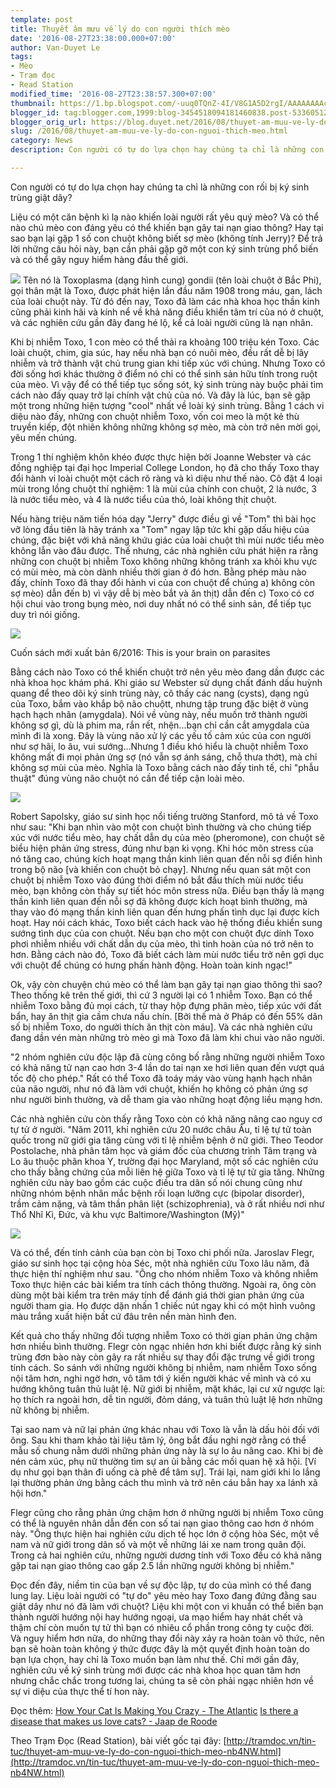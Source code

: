 ```yaml
---
template: post
title: Thuyết âm mưu về lý do con người thích mèo
date: '2016-08-27T23:38:00.000+07:00'
author: Van-Duyet Le
tags:
- Mèo
- Trạm đọc
- Read Station
modified_time: '2016-08-27T23:38:57.300+07:00'
thumbnail: https://1.bp.blogspot.com/-uuq0TQnZ-4I/V8G1A5D2rgI/AAAAAAAAcMA/WeDRiowNLUEqVeXoo04yZiSZXQEvACqfwCK4B/s1600/maxresdefault.jpg
blogger_id: tag:blogger.com,1999:blog-3454518094181460838.post-5336051287798434330
blogger_orig_url: https://blog.duyet.net/2016/08/thuyet-am-muu-ve-ly-do-con-nguoi-thich-meo.html
slug: /2016/08/thuyet-am-muu-ve-ly-do-con-nguoi-thich-meo.html
category: News
description: Con người có tự do lựa chọn hay chúng ta chỉ là những con rối bị ký sinh trùng giật dây?

---
```


Con người có tự do lựa chọn hay chúng ta chỉ là những con rối bị ký sinh trùng giật dây?

Liệu có một căn bệnh kì lạ nào khiến loài người rất yêu quý mèo? Và có thể nào chú mèo con đáng yêu có thể khiến bạn gây tai nạn giao thông? Hay tại sao bạn lại gặp 1 số con chuột không biết sợ mèo (không tính Jerry)? Để trả lời những câu hỏi này, bạn cần phải gặp gỡ một con ký sinh trùng phổ biến và có thể gây nguy hiểm hàng đầu thế giới. 

[![](https://1.bp.blogspot.com/-uuq0TQnZ-4I/V8G1A5D2rgI/AAAAAAAAcMA/WeDRiowNLUEqVeXoo04yZiSZXQEvACqfwCK4B/s640/maxresdefault.jpg)](https://blog.duyet.net/2016/08/thuyet-am-muu-ve-ly-do-con-nguoi-thich-meo.html)
Tên nó là Toxoplasma (dạng hình cung) gondii (tên loài chuột ở Bắc Phi), gọi thân mật là Toxo, được phát hiện lần đầu năm 1908 trong máu, gan, lách của loài chuột này. Từ đó đến nay, Toxo đã làm các nhà khoa học thần kinh cũng phải kinh hãi và kính nể về khả năng điều khiển tâm trí của nó ở chuột, và các nghiên cứu gần đây đang hé lộ, kể cả loài người cũng là nạn nhân.

Khi bị nhiễm Toxo, 1 con mèo có thể thải ra khoảng 100 triệu kén Toxo. Các loài chuột, chim, gia súc, hay nếu nhà bạn có nuôi mèo, đều rất dễ bị lây nhiễm và trở thành vật chủ trung gian khi tiếp xúc với chúng. Nhưng Toxo có đời sống hơi khác thường ở điểm nó chỉ có thể sinh sản hữu tính trong ruột của mèo. Vì vậy để có thể tiếp tục sống sót, ký sinh trùng này buộc phải tìm cách nào đấy quay trở lại chính vật chủ của nó. Và đây là lúc, bạn sẽ gặp một trong những hiện tượng "cool" nhất về loài ký sinh trùng. Bằng 1 cách vi diệu nào đấy, những con chuột nhiễm Toxo, vốn coi meo là một kẻ thù truyền kiếp, đột nhiên không những không sợ mèo, mà còn trở nên mời gọi, yêu mến chúng. 

Trong 1 thí nghiệm khôn khéo được thực hiện bởi Joanne Webster và các đồng nghiệp tại đại học Imperial College London, họ đã cho thấy Toxo thay đổi hành vi loài chuột một cách rõ ràng và kì diệu như thế nào. Cô đặt 4 loại mùi trong lồng chuột thí nghiệm: 1 là mùi của chính con chuột, 2 là nước, 3 là nước tiểu mèo, và 4 là nước tiểu của thỏ, loài không thịt chuột. 

Nếu hàng triệu năm tiến hóa dạy "Jerry" được điều gì về "Tom" thì bài học vỡ lòng đầu tiên là hãy tránh xa "Tom" ngay lập tức khi gặp dấu hiệu của chúng, đặc biệt với khả năng khứu giác của loài chuột thì mùi nước tiểu mèo không lẫn vào đâu được. Thế nhưng, các nhà nghiên cứu phát hiện ra rằng những con chuột bị nhiễm Toxo không những không tránh xa khỏi khu vực có mùi mèo, mà còn dành nhiều thời gian ở đó hơn. Bằng phép màu nào đấy, chính Toxo đã thay đổi hành vi của con chuột để chúng a) không còn sợ mèo) dẫn đến b) vì vậy dễ bị mèo bắt và ăn thịt) dẫn đến c) Toxo có cơ hội chui vào trong bụng mèo, nơi duy nhất nó có thể sinh sản, để tiếp tục duy trì nói giống. 

[![](https://4.bp.blogspot.com/-L4fQOvDPEu4/V8G3K8DZprI/AAAAAAAAcMM/Jlg1PfeA1EoinZC1X1Lt8uVMNA7LByotwCK4B/s320/9780544192225_hres-300x453.jpg)](https://4.bp.blogspot.com/-L4fQOvDPEu4/V8G3K8DZprI/AAAAAAAAcMM/Jlg1PfeA1EoinZC1X1Lt8uVMNA7LByotwCK4B/s1600/9780544192225_hres-300x453.jpg)

 Cuốn sách mới xuất bản 6/2016: This is your brain on parasites

Bằng cách nào Toxo có thể khiến chuột trở nên yêu mèo đang dần được các nhà khoa học khám phá. Khi giáo sư Webster sử dụng chất đánh dấu huỳnh quang để theo dõi ký sinh trùng này, cô thấy các nang (cysts), dạng ngủ của Toxo, bắm vào khắp bộ não chuộtt, nhưng tập trung đặc biệt ở vùng hạch hạch nhân (amygdala). Nói về vùng này, nếu muốn trở thành người không sợ gì, dù là phim ma, rắn rết, nhện...bạn chỉ cần cắt amygdala của mình đi là xong. Đây là vùng não xử lý các yếu tố cảm xúc của con người như sợ hãi, lo âu, vui sướng...Nhưng 1 điều khó hiểu là chuột nhiễm Toxo không mất đi mọi phản ứng sợ (nó vẫn sợ ánh sáng, chỗ thưa thớt), mà chỉ không sợ mùi của mèo. Nghĩa là Toxo bằng cách nào đấy tinh tế, chỉ "phẫu thuật" đúng vùng não chuột nó cần để tiếp cận loài mèo. 

[![](https://3.bp.blogspot.com/-8RXeUhQthPU/V8G3vvPlRtI/AAAAAAAAcMU/d3rFvBGOc8Ykss__Q5sx_Ihi86Uehfv9wCK4B/s640/videoplayback0035312016-08-27-16-32-00.jpg)](https://3.bp.blogspot.com/-8RXeUhQthPU/V8G3vvPlRtI/AAAAAAAAcMU/d3rFvBGOc8Ykss__Q5sx_Ihi86Uehfv9wCK4B/s1600/videoplayback0035312016-08-27-16-32-00.jpg)

Robert Sapolsky, giáo sư sinh học nổi tiếng trường Stanford, mô tả về Toxo như sau: "Khi bạn nhìn vào một con chuột bình thường và cho chúng tiếp xúc với nước tiểu mèo, hay chất dẫn dụ của mèo (pheromone), con chuột sẽ biểu hiện phản ứng stress, đúng như bạn kì vọng. Khi hóc môn stress của nó tăng cao, chúng kích hoạt mạng thần kinh liên quan đến nỗi sợ điển hình trong bộ não [và khiến con chuột bỏ chạy]. Nhưng nếu quan sát một con chuột bị nhiễm Toxo vào đúng thời điểm nó bắt đầu thích mùi nước tiểu mèo, bạn không còn thấy sự tiết hóc môn stress nữa. Điều bạn thấy là mạng thần kinh liên quan đến nỗi sợ đã không được kích hoạt bình thường, mà thay vào đó mạng thần kinh liên quan đến hưng phấn tình dục lại được kích hoạt. Hay nói cách khác, Toxo biết cách hack vào hệ thống điều khiển sung sướng tình dục của con chuột. Nếu bạn cho một con chuột đực dính Toxo phơi nhiễm nhiều với chất dẫn dụ của mèo, thì tinh hoàn của nó trở nên to hơn. Bằng cách nào đó, Toxo đã biết cách làm mùi nước tiểu trở nên gợi dục với chuột để chúng có hưng phấn hành động. Hoàn toàn kinh ngạc!" 

Ok, vậy còn chuyện chú mèo có thể làm bạn gây tại nạn giao thông thì sao? Theo thống kê trên thế giới, thì cứ 3 người lại có 1 nhiễm Toxo. Bạn có thể nhiễm Toxo bằng đủ mọi cách, từ thay hộp đựng phân mèo, tiếp xúc với đất bẩn, hay ăn thịt gia cầm chưa nấu chín. [Bởi thế mà ở Pháp có đến 55% dân số bị nhiễm Toxo, do người thích ăn thịt còn máu]. Và các nhà nghiên cứu đang dần vén màn những trò mèo gì mà Toxo đã làm khi chui vào não người. 

"2 nhóm nghiên cứu độc lập đã cùng công bố rằng những người nhiễm Toxo có khả năng tử nạn cao hơn 3-4 lần do tai nạn xe hơi liên quan đến vượt quá tốc độ cho phép." Rất có thể Toxo đã toáy máy vào vùng hạnh hạch nhân của não người, như nó đã làm với chuột, khiến họ không có phản ứng sợ như người bình thường, và dễ tham gia vào những hoạt động liều mạng hơn. 

Các nhà nghiên cứu còn thấy rằng Toxo còn có khả năng nâng cao nguy cơ tự tử ở người. "Năm 2011, khi nghiên cứu 20 nước châu Âu, tỉ lệ tự tử toàn quốc trong nữ giới gia tăng cùng với tỉ lệ nhiễm bệnh ở nữ giới. Theo Teodor Postolache, nhà phân tâm học và giám đốc của chương trình Tâm trạng và Lo âu thuộc phân khoa Y, trường đại học Maryland, một số các nghiên cứu cho thấy bằng chứng của mỗi liên hệ giữa Toxo và tỉ lệ tự tử gia tăng. Những nghiên cứu này bao gồm các cuộc điều tra dân số nói chung cũng như những nhóm bệnh nhân mắc bệnh rối loạn lưỡng cực (bipolar disorder), trầm cảm nặng, và tâm thần phân liệt (schizophrenia), và ở rất nhiều nơi như Thổ Nhĩ Kì, Đức, và khu vực Baltimore/Washington (Mỹ)" 

[![](https://4.bp.blogspot.com/-4z0V-9XFVKw/V8G4pcojj6I/AAAAAAAAcMg/MVyKPkKLXIwiS9Gs1yAQBZfvx8yI-5KAwCK4B/s320/videoplayback0031832016-08-27-16-31-52.jpg)](https://4.bp.blogspot.com/-4z0V-9XFVKw/V8G4pcojj6I/AAAAAAAAcMg/MVyKPkKLXIwiS9Gs1yAQBZfvx8yI-5KAwCK4B/s1600/videoplayback0031832016-08-27-16-31-52.jpg)

Và có thể, đến tính cảnh của bạn còn bị Toxo chi phối nữa. Jaroslav Flegr, giáo sư sinh học tại cộng hòa Séc, một nhà nghiên cứu Toxo lâu năm, đã thực hiện thí nghiệm như sau. "Ông cho nhóm nhiễm Toxo và không nhiễm Toxo thực hiện các bài kiểm tra tính cách thông thường. Ngoài ra, ông còn dùng một bài kiểm tra trên máy tính để đánh giá thời gian phản ứng của người tham gia. Họ được dặn nhấn 1 chiếc nút ngay khi có một hình vuông màu trắng xuất hiện bất cứ đâu trên nền màn hình đen. 

Kết quả cho thấy những đối tượng nhiễm Toxo có thời gian phản ứng chậm hơn nhiều bình thường. Flegr còn ngạc nhiên hơn khi biết được rằng ký sinh trùng đơn bào này còn gây ra rất nhiều sự thay đổi đặc trưng về giới trong tính cách. So sánh với những người không bị nhiễm, nam nhiễm Toxo sống nội tâm hơn, nghi ngờ hơn, vô tâm tới ý kiến người khác về mình và có xu hướng không tuân thủ luật lệ. Nữ giới bị nhiễm, mặt khác, lại cư xử ngược lại: họ thích ra ngoài hơn, dễ tin người, đỏm dáng, và tuân thủ luật lệ hơn những nữ không bị nhiễm. 

 

Tại sao nam và nữ lại phản ứng khác nhau với Toxo là vẫn là dấu hỏi đối với ông. Sau khi tham khảo tài liệu tâm lý, ông bắt đầu nghi ngờ rằng có thể mẫu số chung nằm dưới những phản ứng này là sự lo âu nâng cao. Khi bị đè nén cảm xúc, phụ nữ thường tìm sự an ủi bằng các mối quan hệ xã hội. [Ví dụ như gọi bạn thân đi uống cà phê để tâm sự]. Trái lại, nam giới khi lo lắng lại thường phản ứng bằng cách thu mình và trở nên cáu bẳn hay xa lánh xã hội hơn." 

Flegr cũng cho rằng phản ứng chậm hơn ở những người bị nhiễm Toxo cũng có thể là nguyên nhân dẫn đến con số tai nạn giao thông cao hơn ở nhóm này. "Ông thực hiện hai nghiên cứu dịch tế học lớn ở cộng hòa Séc, một về nam và nữ giới trong dân số và một về những lái xe nam trong quân đội. Trong cả hai nghiên cứu, những người dương tính với Toxo đều có khả năng gặp tai nạn giao thông cao gấp 2.5 lần những người không bị nhiễm." 

Đọc đến đây, niềm tin của bạn về sự độc lập, tự do của mình có thể đang lung lay. Liệu loài người có "tự do" yêu mèo hay Toxo đang đứng đằng sau giật dây như nó đã làm với chuột? Liệu khi một con vi khuẩn có thể biến bạn thành người hướng nội hay hướng ngoại, ưa mạo hiểm hay nhát chết và thậm chí còn muốn tự tử thì bạn có nhiêu cổ phần trong công ty cuộc đời. Và nguy hiểm hơn nữa, do những thay đổi này xảy ra hoàn toàn vô thức, nên bạn sẽ hoàn toàn không ý thức được đây là một quyết định hoàn toàn do bạn lựa chọn, hay chỉ là Toxo muốn bạn làm như thế. Chỉ mới gần đây, nghiên cứu về ký sinh trùng mới được các nhà khoa học quan tâm hơn nhưng chắc chắc trong tương lai, chúng ta sẽ còn phải ngạc nhiên hơn về sự vi diệu của thực thể tí hon này. 

Đọc thêm: 
[How Your Cat Is Making You Crazy - The Atlantic](http://www.theatlantic.com/magazine/archive/2012/03/how-your-cat-is-making-you-crazy/308873/)
[Is there a disease that makes us love cats? - Jaap de Roode](http://ed.ted.com/lessons/is-there-a-disease-that-makes-us-love-cats-jaap-de-roode)

Theo Trạm Đọc (Read Station), bài viết gốc tại đây: [http://tramdoc.vn/tin-tuc/thuyet-am-muu-ve-ly-do-con-nguoi-thich-meo-nb4NW.html](http://tramdoc.vn/tin-tuc/thuyet-am-muu-ve-ly-do-con-nguoi-thich-meo-nb4NW.html)
